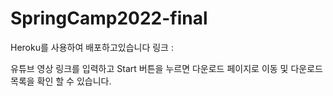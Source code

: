 # SpringCamp2022-final
Heroku를 사용하여 배포하고있습니다
링크 : 

유튜브 영상 링크를 입력하고 Start 버튼을 누르면 다운로드 페이지로 이동 및 다운로드 목록을 확인 할 수 있습니다.
